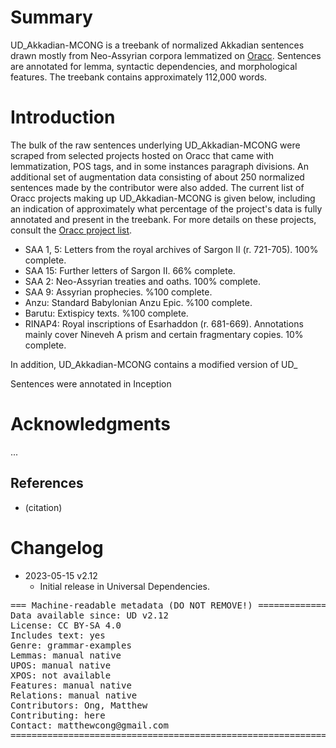 # Summary

UD_Akkadian-MCONG is a treebank of normalized Akkadian sentences drawn mostly from Neo-Assyrian corpora lemmatized on [Oracc](http://oracc.museum.upenn.edu/). Sentences are annotated for lemma, syntactic dependencies, and morphological features. The treebank contains approximately 112,000 words.

# Introduction

The bulk of the raw sentences underlying UD_Akkadian-MCONG were scraped from selected projects hosted on Oracc that came with lemmatization, POS tags, and in some instances paragraph divisions. An additional set of augmentation data consisting of about 250 normalized sentences made by the contributor were also added. The current list of Oracc projects making up UD_Akkadian-MCONG is given below, including an indication of approximately what percentage of the project's data is fully annotated and present in the treebank. For more details on these projects, consult the [Oracc project list](http://oracc.museum.upenn.edu/projectlist.html).

* SAA 1, 5: Letters from the royal archives of Sargon II (r. 721-705). 100% complete.
* SAA 15: Further letters of Sargon II. 66% complete.
* SAA 2: Neo-Assyrian treaties and oaths. 100% complete.
* SAA 9: Assyrian prophecies. %100 complete.
* Anzu: Standard Babylonian Anzu Epic. %100 complete.
* Barutu: Extispicy texts. %100 complete.
* RINAP4: Royal inscriptions of Esarhaddon (r. 681-669). Annotations mainly cover Nineveh A prism and certain fragmentary copies. 10% complete.

In addition, UD_Akkadian-MCONG contains a modified version of UD_


Sentences were annotated in Inception 


# Acknowledgments

...

## References

* (citation)


# Changelog

* 2023-05-15 v2.12
  * Initial release in Universal Dependencies.


<pre>
=== Machine-readable metadata (DO NOT REMOVE!) ================================
Data available since: UD v2.12
License: CC BY-SA 4.0
Includes text: yes
Genre: grammar-examples
Lemmas: manual native
UPOS: manual native
XPOS: not available
Features: manual native
Relations: manual native
Contributors: Ong, Matthew
Contributing: here
Contact: matthewcong@gmail.com
===============================================================================
</pre>
